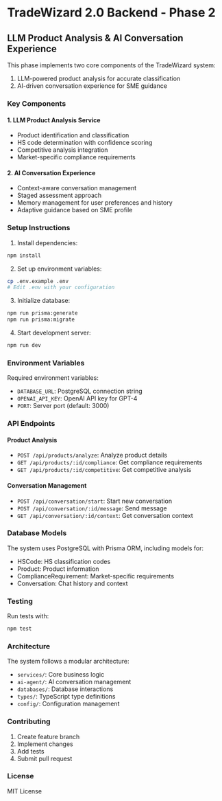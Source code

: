 # TradeWizard 2.0 Backend - Phase 2

## LLM Product Analysis & AI Conversation Experience

This phase implements two core components of the TradeWizard system:
1. LLM-powered product analysis for accurate classification
2. AI-driven conversation experience for SME guidance

### Key Components

#### 1. LLM Product Analysis Service
- Product identification and classification
- HS code determination with confidence scoring
- Competitive analysis integration
- Market-specific compliance requirements

#### 2. AI Conversation Experience
- Context-aware conversation management
- Staged assessment approach
- Memory management for user preferences and history
- Adaptive guidance based on SME profile

### Setup Instructions

1. Install dependencies:
```bash
npm install
```

2. Set up environment variables:
```bash
cp .env.example .env
# Edit .env with your configuration
```

3. Initialize database:
```bash
npm run prisma:generate
npm run prisma:migrate
```

4. Start development server:
```bash
npm run dev
```

### Environment Variables

Required environment variables:
- `DATABASE_URL`: PostgreSQL connection string
- `OPENAI_API_KEY`: OpenAI API key for GPT-4
- `PORT`: Server port (default: 3000)

### API Endpoints

#### Product Analysis
- `POST /api/products/analyze`: Analyze product details
- `GET /api/products/:id/compliance`: Get compliance requirements
- `GET /api/products/:id/competitive`: Get competitive analysis

#### Conversation Management
- `POST /api/conversation/start`: Start new conversation
- `POST /api/conversation/:id/message`: Send message
- `GET /api/conversation/:id/context`: Get conversation context

### Database Models

The system uses PostgreSQL with Prisma ORM, including models for:
- HSCode: HS classification codes
- Product: Product information
- ComplianceRequirement: Market-specific requirements
- Conversation: Chat history and context

### Testing

Run tests with:
```bash
npm test
```

### Architecture

The system follows a modular architecture:
- `services/`: Core business logic
- `ai-agent/`: AI conversation management
- `databases/`: Database interactions
- `types/`: TypeScript type definitions
- `config/`: Configuration management

### Contributing

1. Create feature branch
2. Implement changes
3. Add tests
4. Submit pull request

### License

MIT License 